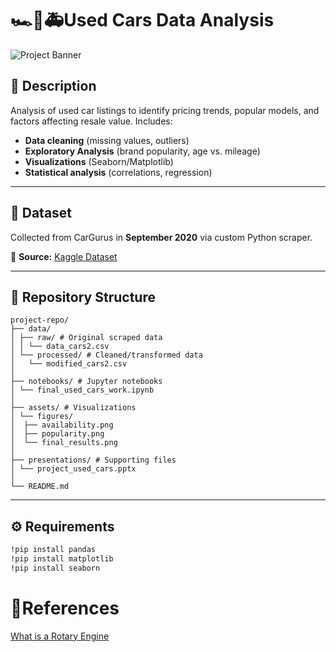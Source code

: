 # 🏎️🚗🚑Used Cars Data Analysis  

![Project Banner](https://github.com/user-attachments/assets/e792cc32-c80b-45c3-bc98-eace947bc875)  

## 📝 Description  
Analysis of used car listings to identify pricing trends, popular models, and factors affecting resale value. Includes:  

- **Data cleaning** (missing values, outliers)  
- **Exploratory Analysis** (brand popularity, age vs. mileage)  
- **Visualizations** (Seaborn/Matplotlib)  
- **Statistical analysis** (correlations, regression)  

---

## 🔢 Dataset  
Collected from CarGurus in **September 2020** via custom Python scraper.  

📌 **Source:** [Kaggle Dataset](https://www.kaggle.com/datasets/ananaymital/us-used-cars-dataset)  

---

## 📂 Repository Structure  
```
project-repo/
├── data/
│ ├── raw/ # Original scraped data
│ │ └── data_cars2.csv
│ └── processed/ # Cleaned/transformed data
│   └── modified_cars2.csv
│
├── notebooks/ # Jupyter notebooks
│ └── final_used_cars_work.ipynb
│
├── assets/ # Visualizations
│ └── figures/
│  ├── availability.png
│  ├── popularity.png
│  └── final_results.png
│
├── presentations/ # Supporting files
│ └── project_used_cars.pptx
│
└── README.md
```
---

## ⚙️ Requirements  
```bash
!pip install pandas
!pip install matplotlib
!pip install seaborn
```

# 📝References 
[What is a Rotary Engine](https://youtu.be/4x04M8YwOBw)  
